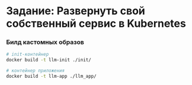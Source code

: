 # Задание: Развернуть свой собственный сервис в Kubernetes
### Билд кастомных образов

```bash
# init-контейнер
docker build -t llm-init ./init/

# контейнер приложения
docker build -t llm-app ./llm_app/
```
